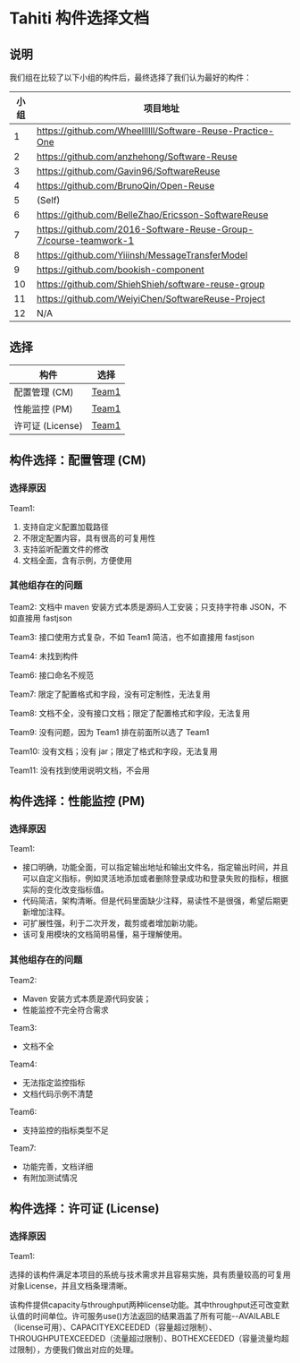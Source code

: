 # Tahiti 构件选择文档

## 说明

我们组在比较了以下小组的构件后，最终选择了我们认为最好的构件：

| 小组 | 项目地址 |
| --- | ------- |
| 1   | https://github.com/Wheellllll/Software-Reuse-Practice-One |
| 2   | https://github.com/anzhehong/Software-Reuse |
| 3   | https://github.com/Gavin96/SoftwareReuse |
| 4   | https://github.com/BrunoQin/Open-Reuse |
| 5   | (Self) |
| 6   | https://github.com/BelleZhao/Ericsson-SoftwareReuse |
| 7   | https://github.com/2016-Software-Reuse-Group-7/course-teamwork-1 |
| 8   | https://github.com/Yiiinsh/MessageTransferModel |
| 9   | https://github.com/bookish-component |
| 10  | https://github.com/ShiehShieh/software-reuse-group |
| 11  | https://github.com/WeiyiChen/SoftwareReuse-Project |
| 12  | N/A |

## 选择

| 构件 | 选择 | 
| --- | --- | 
| 配置管理 (CM) | [Team1](https://github.com/Wheellllll/ConfigManager) | 
| 性能监控 (PM) | [Team1](https://github.com/Wheellllll/PerformanceManager) | 
| 许可证 (License) | [Team1](https://github.com/Wheellllll/LicenseManager)|
  
  
## 构件选择：配置管理 (CM)

### 选择原因

Team1:

1. 支持自定义配置加载路径
2. 不限定配置内容，具有很高的可复用性
3. 支持监听配置文件的修改
4. 文档全面，含有示例，方便使用

### 其他组存在的问题

Team2: 文档中 maven 安装方式本质是源码人工安装；只支持字符串 JSON，不如直接用 fastjson

Team3: 接口使用方式复杂，不如 Team1 简洁，也不如直接用 fastjson

Team4: 未找到构件

Team6: 接口命名不规范

Team7: 限定了配置格式和字段，没有可定制性，无法复用

Team8: 文档不全，没有接口文档；限定了配置格式和字段，无法复用

Team9: 没有问题，因为 Team1 排在前面所以选了 Team1

Team10: 没有文档；没有 jar；限定了格式和字段，无法复用

Team11: 没有找到使用说明文档，不会用

## 构件选择：性能监控 (PM)

### 选择原因

Team1:

- 接口明确，功能全面，可以指定输出地址和输出文件名，指定输出时间，并且可以自定义指标，例如灵活地添加或者删除登录成功和登录失败的指标，根据实际的变化改变指标值。
- 代码简洁，架构清晰。但是代码里面缺少注释，易读性不是很强，希望后期更新增加注释。
- 可扩展性强，利于二次开发，裁剪或者增加新功能。
- 该可复用模块的文档简明易懂，易于理解使用。

### 其他组存在的问题
Team2: 
- Maven 安装方式本质是源代码安装；
- 性能监控不完全符合需求

Team3:
- 文档不全

Team4:
- 无法指定监控指标
- 文档代码示例不清楚

Team6:
- 支持监控的指标类型不足

Team7:
- 功能完善，文档详细
- 有附加测试情况

## 构件选择：许可证 (License)

### 选择原因

Team1:

选择的该构件满足本项目的系统与技术需求并且容易实施，具有质量较高的可复用对象License，并且文档条理清晰。

该构件提供capacity与throughput两种license功能。其中throughput还可改变默认值的时间单位。许可服务use()方法返回的结果涵盖了所有可能--AVAILABLE（license可用）、CAPACITYEXCEEDED（容量超过限制）、THROUGHPUTEXCEEDED（流量超过限制）、BOTHEXCEEDED（容量流量均超过限制），方便我们做出对应的处理。




